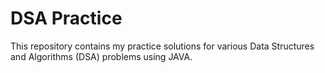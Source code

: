 # DSA Practice

This repository contains my practice solutions for various Data Structures and Algorithms (DSA) problems using JAVA.

